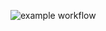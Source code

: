 ![example workflow](https://github.com/inianv/inianv.github.io/actions/workflows/generate.yml/badge.svg)
